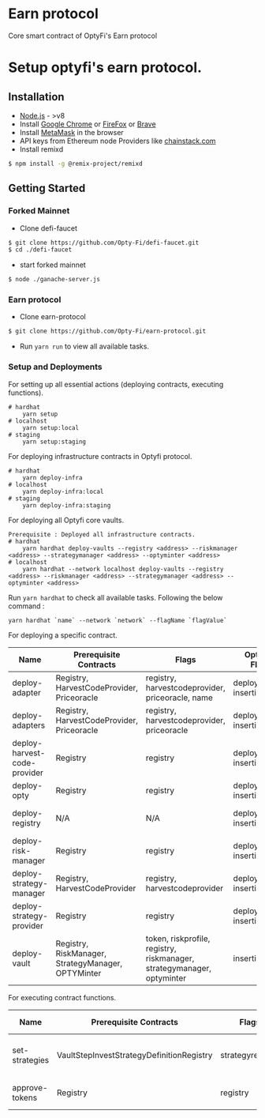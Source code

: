 # Earn protocol

Core smart contract of OptyFi's Earn protocol

# Setup optyfi's earn protocol.

## Installation

- <a href="https://nodejs.org/en/" target="_blank">Node.js</a> - >v8
- Install <a href="https://www.google.ca/chrome/" target="_blank">Google Chrome</a> or <a href="https://www.google.ca/chrome/" target="_blank">FireFox</a> or <a href="https://www.mozilla.org/en-CA/firefox/" target="_blank">Brave</a>
- Install <a href="https://brave.com/" target="_blank">MetaMask</a> in the browser
- API keys from Ethereum node Providers like <a href="https://chainstack.com" target="_blank">chainstack.com</a>
- Install remixd

```bash
$ npm install -g @remix-project/remixd
```

## Getting Started

### Forked Mainnet

- Clone defi-faucet

```bash
$ git clone https://github.com/Opty-Fi/defi-faucet.git
$ cd ./defi-faucet
```

- start forked mainnet

```bash
$ node ./ganache-server.js
```

### Earn protocol

- Clone earn-protocol

```bash
$ git clone https://github.com/Opty-Fi/earn-protocol.git
```

- Run `yarn run` to view all available tasks.

### Setup and Deployments

For setting up all essential actions (deploying contracts, executing functions).

```
# hardhat
    yarn setup
# localhost
    yarn setup:local
# staging
    yarn setup:staging
```

For deploying infrastructure contracts in Optyfi protocol.

```
# hardhat
    yarn deploy-infra
# localhost
    yarn deploy-infra:local
# staging
    yarn deploy-infra:staging
```

For deploying all Optyfi core vaults.

```
Prerequisite : Deployed all infrastructure contracts.
# hardhat
    yarn hardhat deploy-vaults --registry <address> --riskmanager <address> --strategymanager <address> --optyminter <address>
# localhost
    yarn hardhat --network localhost deploy-vaults --registry <address> --riskmanager <address> --strategymanager <address> --optyminter <address>
```

Run `yarn hardhat` to check all available tasks. Following the below command :

```
yarn hardhat `name` --network `network` --flagName `flagValue`
```

For deploying a specific contract.

| Name                         | Prerequisite Contracts                             | Flags                                                                  | Optional Flags           | Description                                                             |
| ---------------------------- | -------------------------------------------------- | ---------------------------------------------------------------------- | ------------------------ | ----------------------------------------------------------------------- |
| deploy-adapter               | Registry, HarvestCodeProvider, Priceoracle         | registry, harvestcodeprovider, priceoracle, name                       | deployedonce, insertindb | deploy specific adapter contract                                        |
| deploy-adapters              | Registry, HarvestCodeProvider, Priceoracle         | registry, harvestcodeprovider, priceoracle                             | deployedonce, insertindb | deploy all available adapter contracts                                  |
| deploy-harvest-code-provider | Registry                                           | registry                                                               | deployedonce, insertindb | deploy HarvestCodeProvider contract                                     |
| deploy-opty                  | Registry                                           | registry                                                               | deployedonce, insertindb | deploy OPTY and OPTYMinter contracts                                    |
| deploy-registry              | N/A                                                | N/A                                                                    | deployedonce, insertindb | deploy Registry and VaultStepInvestStrategyDefinitionRegistry contracts |
| deploy-risk-manager          | Registry                                           | registry                                                               | deployedonce, insertindb | deploy RiskManager contract                                             |
| deploy-strategy-manager      | Registry, HarvestCodeProvider                      | registry, harvestcodeprovider                                          | deployedonce, insertindb | deploy StrategyManager contract                                         |
| deploy-strategy-provider     | Registry                                           | registry                                                               | deployedonce, insertindb | deploy StrategyProvider contract                                        |
| deploy-vault                 | Registry, RiskManager, StrategyManager, OPTYMinter | token, riskprofile, registry, riskmanager, strategymanager, optyminter | insertindb               | deploy specific vault contract                                          |

For executing contract functions.

| Name           | Prerequisite Contracts                    | Flags            | Optional Flags | Description                          |
| -------------- | ----------------------------------------- | ---------------- | -------------- | ------------------------------------ |
| set-strategies | VaultStepInvestStrategyDefinitionRegistry | strategyregistry | N/A            | set all current available strategies |
| approve-tokens | Registry                                  | registry         | N/A            | approve all available tokens         |
